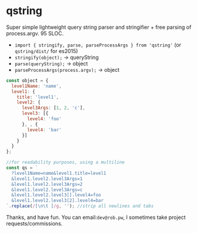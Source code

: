 # qstring

Super simple lightweight query string parser and stringifier + free parsing of process.argv. 95 SLOC.

  - `import { stringify, parse, parseProcessArgs } from 'qstring'` (or `qstring/dist/` for es2015)
  - `stringify(object);` -> queryString
  - `parse(queryString);` -> object
  - `parseProcessArgs(process.argv);` -> object

```javascript
const object = {
  level1Name: 'name',
  level1: {
    title: 'level1',
    level2: {
      level3Args: [1, 2, 'c'],
      level3: [{
        level4: 'foo'
      }, , {
        level4: 'bar'
      }]
    }
  }
};

//for readability purposes, using a multiline
const qs = `
  ?level1Name=name&level1.title=level1
  &level1.level2.level3Args=1
  &level1.level2.level3Args=2
  &level1.level2.level3Args=c
  &level1.level2.level3[].level4=foo
  &level1.level2.level3[2].level4=bar
`.replace(/[\n\t ]/g, ''); //strip all newlines and tabs
```

Thanks, and have fun.
You can email:`dev@rob.pw`, I sometimes take project requests/commissions.
